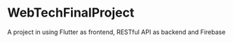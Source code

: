 # WebTechFinalProject
A project in using Flutter as frontend, RESTful API as backend and Firebase


